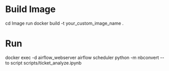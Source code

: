 


# Build Image

cd Image
run docker build -t your_custom_image_name . 

# Run 


docker exec -d airflow_webserver airflow scheduler
python -m nbconvert --to script scripts/ticket_analyze.ipynb